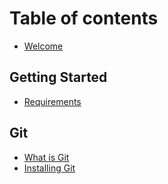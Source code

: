 # Table of contents

* [Welcome](README.md)

## Getting Started

* [Requirements](getting-started/requirements.md)

## Git

* [What is Git](git/untitled.md)
* [Installing Git](git/installing-git.md)


